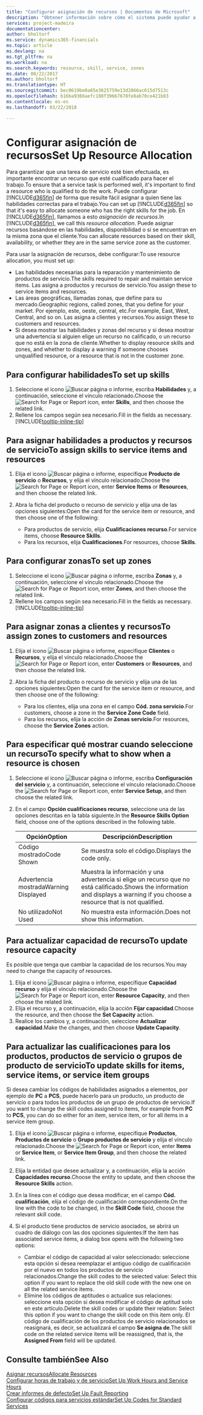```yaml
---
title: "Configurar asignación de recursos | Documentos de Microsoft"
description: "Obtener información sobre cómo el sistema puede ayudar a asegurar que se asigna a alguien que tiene las habilidades necesarias para proporcionar un servicio."
services: project-madeira
documentationcenter: 
author: bholtorf
ms.service: dynamics365-financials
ms.topic: article
ms.devlang: na
ms.tgt_pltfrm: na
ms.workload: na
ms.search.keywords: resource, skill, service, zones
ms.date: 08/22/2017
ms.author: bholtorf
ms.translationtype: HT
ms.sourcegitcommit: bec0619be0a65e3625759e13d2866ac615d7513c
ms.openlocfilehash: b16ba9366aefc108f39667678fe8ab70ce421b83
ms.contentlocale: es-es
ms.lasthandoff: 03/22/2018

---
```


# <a name="set-up-resource-allocation"></a><span data-ttu-id="79c3b-103">Configurar asignación de recursos</span><span class="sxs-lookup"><span data-stu-id="79c3b-103">Set Up Resource Allocation</span></span>
<span data-ttu-id="79c3b-104">Para garantizar que una tarea de servicio esté bien efectuada, es importante encontrar un recurso que esté cualificado para hacer el trabajo.</span><span class="sxs-lookup"><span data-stu-id="79c3b-104">To ensure that a service task is performed well, it's important to find a resource who is qualified to do the work.</span></span> <span data-ttu-id="79c3b-105">Puede configurar [!INCLUDE[d365fin](includes/d365fin_md.md)] de forma que resulte fácil asignar a quien tiene las habilidades correctas para el trabajo.</span><span class="sxs-lookup"><span data-stu-id="79c3b-105">You can set up [!INCLUDE[d365fin](includes/d365fin_md.md)] so that it's easy to allocate someone who has the right skills for the job.</span></span> <span data-ttu-id="79c3b-106">En [!INCLUDE[d365fin](includes/d365fin_md.md)], llamamos a esto _asignación de recursos_.</span><span class="sxs-lookup"><span data-stu-id="79c3b-106">In [!INCLUDE[d365fin](includes/d365fin_md.md)], we call this _resource allocation_.</span></span> <span data-ttu-id="79c3b-107">Puede asignar recursos basándose en las habilidades, disponibilidad o si se encuentran en la misma zona que el cliente.</span><span class="sxs-lookup"><span data-stu-id="79c3b-107">You can allocate resources based on their skill, availability, or whether they are in the same service zone as the customer.</span></span> 

<span data-ttu-id="79c3b-108">Para usar la asignación de recursos, debe configurar:</span><span class="sxs-lookup"><span data-stu-id="79c3b-108">To use resource allocation, you must set up:</span></span>  
  
* <span data-ttu-id="79c3b-109">Las habilidades necesarias para la reparación y mantenimiento de productos de servicio.</span><span class="sxs-lookup"><span data-stu-id="79c3b-109">The skills required to repair and maintain service items.</span></span> <span data-ttu-id="79c3b-110">Las asigna a productos y recursos de servicio.</span><span class="sxs-lookup"><span data-stu-id="79c3b-110">You assign these to service items and resources.</span></span>  
* <span data-ttu-id="79c3b-111">Las áreas geográficas, llamadas zonas, que define para su mercado.</span><span class="sxs-lookup"><span data-stu-id="79c3b-111">Geographic regions, called zones, that you define for your market.</span></span> <span data-ttu-id="79c3b-112">Por ejemplo, este, oeste, central, etc.</span><span class="sxs-lookup"><span data-stu-id="79c3b-112">For example, East, West, Central, and so on.</span></span> <span data-ttu-id="79c3b-113">Las asigna a clientes y recursos.</span><span class="sxs-lookup"><span data-stu-id="79c3b-113">You assign these to customers and resources.</span></span>  
* <span data-ttu-id="79c3b-114">Si desea mostrar las habilidades y zonas del recurso y si desea mostrar una advertencia si alguien elige un recurso no calificado, o un recurso que no está en la zona de cliente.</span><span class="sxs-lookup"><span data-stu-id="79c3b-114">Whether to display resource skills and zones, and whether to display a warning if someone chooses unqualified resource, or a resource that is not in the customer zone.</span></span>  

## <a name="to-set-up-skills"></a><span data-ttu-id="79c3b-115">Para configurar habilidades</span><span class="sxs-lookup"><span data-stu-id="79c3b-115">To set up skills</span></span>
1. <span data-ttu-id="79c3b-116">Seleccione el icono ![Buscar página o informe](media/ui-search/search_small.png "icono Buscar página o informe"), escriba **Habilidades** y, a continuación, seleccione el vínculo relacionado.</span><span class="sxs-lookup"><span data-stu-id="79c3b-116">Choose the ![Search for Page or Report](media/ui-search/search_small.png "Search for Page or Report icon") icon, enter **Skills**, and then choose the related link.</span></span>  
2. <span data-ttu-id="79c3b-117">Rellene los campos según sea necesario.</span><span class="sxs-lookup"><span data-stu-id="79c3b-117">Fill in the fields as necessary.</span></span> [!INCLUDE[tooltip-inline-tip](includes/tooltip-inline-tip_md.md)]  

## <a name="to-assign-skills-to-service-items-and-resources"></a><span data-ttu-id="79c3b-118">Para asignar habilidades a productos y recursos de servicio</span><span class="sxs-lookup"><span data-stu-id="79c3b-118">To assign skills to service items and resources</span></span>
1. <span data-ttu-id="79c3b-119">Elija el icono ![Buscar página o informe](media/ui-search/search_small.png "icono Buscar página o informe"), especifique **Producto de servicio** o **Recursos**, y elija el vínculo relacionado.</span><span class="sxs-lookup"><span data-stu-id="79c3b-119">Choose the ![Search for Page or Report](media/ui-search/search_small.png "Search for Page or Report icon") icon, enter **Service Items** or **Resources**, and then choose the related link.</span></span>  
2. <span data-ttu-id="79c3b-120">Abra la ficha del producto o recurso de servicio y elija una de las opciones siguientes:</span><span class="sxs-lookup"><span data-stu-id="79c3b-120">Open the card for the service item or resource, and then choose one of the following:</span></span>  
  
    * <span data-ttu-id="79c3b-121">Para productos de servicio, elija **Cualificaciones recurso**.</span><span class="sxs-lookup"><span data-stu-id="79c3b-121">For service items, choose **Resource Skills**.</span></span>  
    * <span data-ttu-id="79c3b-122">Para los recursos, elija **Cualificaciones**.</span><span class="sxs-lookup"><span data-stu-id="79c3b-122">For resources, choose **Skills**.</span></span>  

## <a name="to-set-up-zones"></a><span data-ttu-id="79c3b-123">Para configurar zonas</span><span class="sxs-lookup"><span data-stu-id="79c3b-123">To set up zones</span></span>
1. <span data-ttu-id="79c3b-124">Seleccione el icono ![Buscar página o informe](media/ui-search/search_small.png "icono Buscar página o informe"), escriba **Zonas** y, a continuación, seleccione el vínculo relacionado.</span><span class="sxs-lookup"><span data-stu-id="79c3b-124">Choose the ![Search for Page or Report](media/ui-search/search_small.png "Search for Page or Report icon") icon, enter **Zones**, and then choose the related link.</span></span>  
2. <span data-ttu-id="79c3b-125">Rellene los campos según sea necesario.</span><span class="sxs-lookup"><span data-stu-id="79c3b-125">Fill in the fields as necessary.</span></span> [!INCLUDE[tooltip-inline-tip](includes/tooltip-inline-tip_md.md)]  

## <a name="to-assign-zones-to-customers-and-resources"></a><span data-ttu-id="79c3b-126">Para asignar zonas a clientes y recursos</span><span class="sxs-lookup"><span data-stu-id="79c3b-126">To assign zones to customers and resources</span></span> 
1. <span data-ttu-id="79c3b-127">Elija el icono ![Buscar página o informe](media/ui-search/search_small.png "icono Buscar página o informe"), especifique **Clientes** o **Recursos**, y elija el vínculo relacionado.</span><span class="sxs-lookup"><span data-stu-id="79c3b-127">Choose the ![Search for Page or Report](media/ui-search/search_small.png "Search for Page or Report icon") icon, enter **Customers** or **Resources**, and then choose the related link.</span></span>  
2. <span data-ttu-id="79c3b-128">Abra la ficha del producto o recurso de servicio y elija una de las opciones siguientes:</span><span class="sxs-lookup"><span data-stu-id="79c3b-128">Open the card for the service item or resource, and then choose one of the following:</span></span>  
  
    * <span data-ttu-id="79c3b-129">Para los clientes, elija una zona en el campo **Cód. zona servicio**.</span><span class="sxs-lookup"><span data-stu-id="79c3b-129">For customers, choose a zone in the **Service Zone Code** field.</span></span>  
    * <span data-ttu-id="79c3b-130">Para los recursos, elija la acción de **Zonas servicio**.</span><span class="sxs-lookup"><span data-stu-id="79c3b-130">For resources, choose the **Service Zones** action.</span></span>  

## <a name="to-specify-what-to-show-when-a-resource-is-chosen"></a><span data-ttu-id="79c3b-131">Para especificar qué mostrar cuando seleccione un recurso</span><span class="sxs-lookup"><span data-stu-id="79c3b-131">To specify what to show when a resource is chosen</span></span>
1. <span data-ttu-id="79c3b-132">Seleccione el icono ![Buscar página o informe](media/ui-search/search_small.png "icono Buscar página o informe"), escriba **Configuración del servicio** y, a continuación, seleccione el vínculo relacionado.</span><span class="sxs-lookup"><span data-stu-id="79c3b-132">Choose the ![Search for Page or Report](media/ui-search/search_small.png "Search for Page or Report icon") icon, enter **Service Setup**, and then choose the related link.</span></span> 
2. <span data-ttu-id="79c3b-133">En el campo **Opción cualificaciones recurso**, seleccione una de las opciones descritas en la tabla siguiente.</span><span class="sxs-lookup"><span data-stu-id="79c3b-133">In the **Resource Skills Option** field, choose one of the options described in the following table.</span></span>  
  
    |<span data-ttu-id="79c3b-134">**Opción**</span><span class="sxs-lookup"><span data-stu-id="79c3b-134">**Option**</span></span>|<span data-ttu-id="79c3b-135">**Descripción**</span><span class="sxs-lookup"><span data-stu-id="79c3b-135">**Description**</span></span>|  
    |------------|-------------|  
    |<span data-ttu-id="79c3b-136">Código mostrado</span><span class="sxs-lookup"><span data-stu-id="79c3b-136">Code Shown</span></span> | <span data-ttu-id="79c3b-137">Se muestra solo el código.</span><span class="sxs-lookup"><span data-stu-id="79c3b-137">Displays the code only.</span></span>|  
    |<span data-ttu-id="79c3b-138">Advertencia mostrada</span><span class="sxs-lookup"><span data-stu-id="79c3b-138">Warning Displayed</span></span> | <span data-ttu-id="79c3b-139">Muestra la información y una advertencia si elige un recurso que no está calificado.</span><span class="sxs-lookup"><span data-stu-id="79c3b-139">Shows the information and displays a warning if you choose a resource that is not qualified.</span></span>|  
    |<span data-ttu-id="79c3b-140">No utilizado</span><span class="sxs-lookup"><span data-stu-id="79c3b-140">Not Used</span></span> | <span data-ttu-id="79c3b-141">No muestra esta información.</span><span class="sxs-lookup"><span data-stu-id="79c3b-141">Does not show this information.</span></span>|  

## <a name="to-update-resource-capacity"></a><span data-ttu-id="79c3b-142">Para actualizar capacidad de recurso</span><span class="sxs-lookup"><span data-stu-id="79c3b-142">To update resource capacity</span></span>  
<span data-ttu-id="79c3b-143">Es posible que tenga que cambiar la capacidad de los recursos.</span><span class="sxs-lookup"><span data-stu-id="79c3b-143">You may need to change the capacity of resources.</span></span>  
  
1. <span data-ttu-id="79c3b-144">Elija el icono ![Buscar página o informe](media/ui-search/search_small.png "icono Buscar página o informe"), especifique **Capacidad recurso** y elija el vínculo relacionado.</span><span class="sxs-lookup"><span data-stu-id="79c3b-144">Choose the ![Search for Page or Report](media/ui-search/search_small.png "Search for Page or Report icon") icon, enter **Resource Capacity**, and then choose the related link.</span></span>  
2. <span data-ttu-id="79c3b-145">Elija el recurso y, a continuación, elija la acción **Fijar capacidad**.</span><span class="sxs-lookup"><span data-stu-id="79c3b-145">Choose the resource, and then choose the **Set Capacity** action.</span></span>  
3. <span data-ttu-id="79c3b-146">Realice los cambios y, a continuación, seleccione **Actualizar capacidad**.</span><span class="sxs-lookup"><span data-stu-id="79c3b-146">Make the changes, and then choose **Update Capacity**.</span></span>  

## <a name="to-update-skills-for-items-service-items-or-service-item-groups"></a><span data-ttu-id="79c3b-147">Para actualizar las cualificaciones para los productos, productos de servicio o grupos de producto de servicio</span><span class="sxs-lookup"><span data-stu-id="79c3b-147">To update skills for items, service items, or service item groups</span></span>
<span data-ttu-id="79c3b-148">Si desea cambiar los códigos de habilidades asignados a elementos, por ejemplo de **PC** a **PCS**, puede hacerlo para un producto, un producto de servicio o para todos los productos de un grupo de productos de servicio.</span><span class="sxs-lookup"><span data-stu-id="79c3b-148">If you want to change the skill codes assigned to items, for example from **PC** to **PCS**, you can do so either for an item, service item, or for all items in a service item group.</span></span>  
  
1. <span data-ttu-id="79c3b-149">Elija el icono ![Buscar página o informe](media/ui-search/search_small.png "icono Buscar página o informe"), especifique **Productos**, **Productos de servicio** o **Grupo productos de servicio** y elija el vínculo relacionado.</span><span class="sxs-lookup"><span data-stu-id="79c3b-149">Choose the ![Search for Page or Report](media/ui-search/search_small.png "Search for Page or Report icon") icon, enter **Items** or **Service Item**, or **Service Item Group**, and then choose the related link.</span></span>  
2. <span data-ttu-id="79c3b-150">Elija la entidad que desee actualizar y, a continuación, elija la acción **Capacidades recurso**.</span><span class="sxs-lookup"><span data-stu-id="79c3b-150">Choose the entity to update, and then choose the **Resource Skills** action.</span></span>  
3. <span data-ttu-id="79c3b-151">En la línea con el código que desea modificar, en el campo **Cód. cualificación**, elija el código de cualificación correspondiente.</span><span class="sxs-lookup"><span data-stu-id="79c3b-151">On the line with the code to be changed, in the **Skill Code** field, choose the relevant skill code.</span></span>  
4.  <span data-ttu-id="79c3b-152">Si el producto tiene productos de servicio asociados, se abrirá un cuadro de diálogo con las dos opciones siguientes:</span><span class="sxs-lookup"><span data-stu-id="79c3b-152">If the item has associated service items, a dialog box opens with the following two options:</span></span>  
  
    * <span data-ttu-id="79c3b-153">Cambiar el código de capacidad al valor seleccionado: seleccione esta opción si desea reemplazar el antiguo código de cualificación por el nuevo en todos los productos de servicio relacionados.</span><span class="sxs-lookup"><span data-stu-id="79c3b-153">Change the skill codes to the selected value: Select this option if you want to replace the old skill code with the new one on all the related service items.</span></span>  
    * <span data-ttu-id="79c3b-154">Elimine los códigos de aptitudes o actualice sus relaciones: seleccione esta opción si desea modificar el código de aptitud solo en este artículo.</span><span class="sxs-lookup"><span data-stu-id="79c3b-154">Delete the skill codes or update their relation: Select this option if you want to change the skill code on this item only.</span></span> <span data-ttu-id="79c3b-155">El código de cualificación de los productos de servicio relacionados se reasignará, es decir, se actualizará el campo **Se asigna de**.</span><span class="sxs-lookup"><span data-stu-id="79c3b-155">The skill code on the related service items will be reassigned, that is, the **Assigned From** field will be updated.</span></span>  
  
## <a name="see-also"></a><span data-ttu-id="79c3b-156">Consulte también</span><span class="sxs-lookup"><span data-stu-id="79c3b-156">See Also</span></span>
[<span data-ttu-id="79c3b-157">Asignar recursos</span><span class="sxs-lookup"><span data-stu-id="79c3b-157">Allocate Resources</span></span>](service-how-to-allocate-resources.md)  
[<span data-ttu-id="79c3b-158">Configurar horas de trabajo y de servicio</span><span class="sxs-lookup"><span data-stu-id="79c3b-158">Set Up Work Hours and Service Hours</span></span>](service-how-setup-work-service-hours.md)  
[<span data-ttu-id="79c3b-159">Crear informes de defecto</span><span class="sxs-lookup"><span data-stu-id="79c3b-159">Set Up Fault Reporting</span></span>](service-how-setup-fault-reporting.md)  
[<span data-ttu-id="79c3b-160">Configurar códigos para servicios estándar</span><span class="sxs-lookup"><span data-stu-id="79c3b-160">Set Up Codes for Standard Services</span></span>](service-how-setup-service-coding.md)  
 



